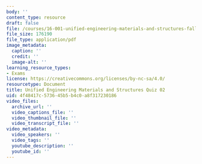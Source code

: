 ```yaml
---
body: ''
content_type: resource
draft: false
file: /courses/16-001-unified-engineering-materials-and-structures-fall-2021/mit16_001_f21_q02.pdf
file_size: 176190
file_type: application/pdf
image_metadata:
  caption: ''
  credit: ''
  image-alt: ''
learning_resource_types:
- Exams
license: https://creativecommons.org/licenses/by-nc-sa/4.0/
resourcetype: Document
title: Unified Engineering Materials and Structures Quiz 02
uid: 4f48417c-5736-45b5-b4c0-a8f317230186
video_files:
  archive_url: ''
  video_captions_file: ''
  video_thumbnail_file: ''
  video_transcript_file: ''
video_metadata:
  video_speakers: ''
  video_tags: ''
  youtube_description: ''
  youtube_id: ''
---
```

